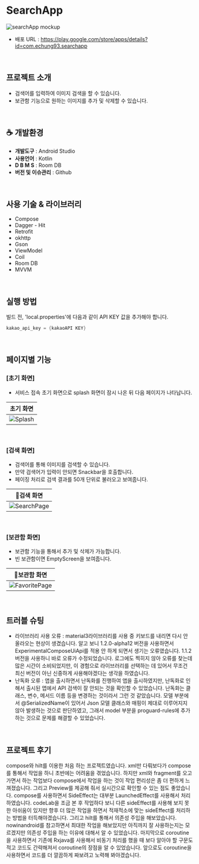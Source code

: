 # SearchApp

![searchApp mockup](https://github.com/Echung93/SearchApp/assets/83617532/438d439f-60ad-4672-95e3-4b65250d3830)
- 배포 URL : https://play.google.com/store/apps/details?id=com.echung93.searchapp
<br>

## 프로젝트 소개

- 검색어를 입력하여 이미지 검색을 할 수 있습니다.
- 보관함 기능으로 원하는 이미지를 추가 및 삭제할 수 있습니다.

<br>

## ☕ 개발환경
- __개발도구__ : Android Studio
- __사용언어__ : Kotlin
- __D B M S__ : Room DB
- __버전 및 이슈관리__ : Github

<br>

## 사용 기술 & 라이브러리
- Compose
- Dagger - Hit
- Retrofit
- okhttp
- Gson
- ViewModel
- Coil
- Room DB
- MVVM

<br>

## 실행 방법
빌드 전, 'local.properties'에 다음과 같이 API KEY 값을 추가해야 합니다.

```groovy
kakao_api_key = {kakaoAPI KEY}
```

<br>

## 페이지별 기능

### [초기 화면]
- 서비스 접속 초기 화면으로 splash 화면이 잠시 나온 뒤 다음 페이지가 나타납니다.

| 초기 화면 |
|----------|
|![Splash](https://github.com/Echung93/SearchApp/assets/83617532/45ab5e9b-ae71-435e-b442-0b3bf868207e)

<br>

### [검색 화면]
- 검색어를 통해 이미지를 검색할 수 있습니다.
- 만약 검색어가 입력이 안되면 Snackbar을 호출합니다.
- 페이징 처리로 검색 결과를 50개 단위로 불러오고 보여줍니다.

| 검색 화면 |
|----------|
|![SearchPage](https://github.com/Echung93/SearchApp/assets/83617532/355bee7d-eaa1-4eca-af9d-a56f86a28571)

<br>

### [보관함 화면]
- 보관함 기능을 통해서 추가 및 삭제가 가능합니다.
- 빈 보관함이면 EmptyScreen을 보여줍니다.

| 보관함 화면 |
|----------|
|![FavoritePage](https://github.com/Echung93/SearchApp/assets/83617532/9ce72721-244b-4973-88d4-61cf31a4a7ed)

<br>

## 트러블 슈팅
- 라이브러리 사용 오류 : material3라이브러리를 사용 중 키보드를 내리면 다시 안 올라오는 현상이 생겼습니다. 알고 보니 1.2.0-alpha12 버전을 사용하면서 ExperimentalComposeUiApi를 적용 안 하게 되면서 생기는 오류였습니다. 1.1.2버전을 사용하니 바로 오류가 수정되었습니다.
로그에도 찍히지 않아 오류를 찾는데 많은 시간이 소비되었지만, 이 경험으로 라이브러리를 선택하는 데 있어서 무조건 최신 버전이 아닌 신중하게 사용해야겠다는 생각을 하였습니다.
- 난독화 오류 : 앱을 출시하면서 난독화를 진행하여 앱을 출시하였지만, 난독화로 인해서 출시된 앱에서 API 검색이 잘 안되는 것을 확인할 수 있었습니다. 난독화는 클래스, 변수, 메서드 이름 등을 변경하는 것이라서 그런 것 같았습니다.
모델 부분에서 @SerializedName이 있어서 Json 모델 클래스와 매핑이 제대로 이루어지지 않아 발생하는 것으로 판단하였고, 그래서 model 부분을 proguard-rules에 추가하는 것으로 문제를 해결할 수 있었습니다.

<br>

## 프로젝트 후기

compose와 hilt를 이용한 처음 하는 프로젝트였습니다.
xml만 다뤄보다가 compose를 통해서 작업을 하니 초반에는 어려움을 겪었습니다. 하지만 xml와 fragment를 오고 가면서 하는 작업보다 compose에서 작업을 하는 것이 작업 편리성은 좀 더 편하게 느껴졌습니다. 그리고 Preview를 제공해 줘서 실시간으로 확인할 수 있는 점도 좋았습니다.
compose를 사용하면서 SideEffect는 대부분 LaunchedEffect를 사용해서 처리하였습니다. codeLab을 조금 본 후 작업하다 보니 다른 sideEffect를 사용해 보지 못한 아쉬움이 있지만 향후 더 많은 작업을 하면서 적재적소에 맞는 sideEffect를 처리하는 방법을 터득해야겠습니다.
그리고 hilt를 통해서 의존성 주입을 해보았습니다. nowinandroid를 참고하면서 최대한 작업을 해보았지만 아직까지 잘 사용하는지는 모르겠지만 의존성 주입을 하는 이유에 대해서 알 수 있었습니다.
마지막으로 coroutine을 사용하면서 기존에 Rxjava를 사용해서 비동기 처리를 했을 때 보다 알아야 할 구문도 적고 코드도 간략해져서 coroutine의 장점을 알 수 있었습니다. 앞으로도 coroutine을 사용하면서 코드를 더 깔끔하게 짜보려고 노력해 봐야겠습니다.



